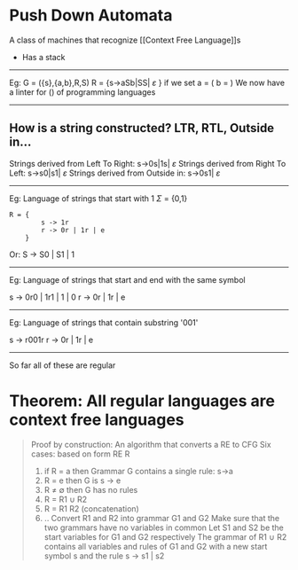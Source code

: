 # Push Down Automata
A class of machines that recognize [[Context Free Language]]s

* Has a stack

---
Eg:
G = ({s},{a,b},R,S)
R = {s->aSb|SS| $\varepsilon$ } 
if we set
a = ( 
b = )
We now have a linter for () of programming languages

---

## How is a string constructed? LTR, RTL, Outside in...
Strings derived from Left To Right:		s->0s|1s| $\varepsilon$
Strings derived from Right To Left:		s->s0|s1| $\varepsilon$
Strings derived from Outside in:		s->0s1| $\varepsilon$


---
Eg: Language of strings that start with 1 $\Sigma$ = {0,1}
```
R = {
		s -> 1r
		r -> 0r | 1r | e
	}
```
 
Or: S -> S0 | S1 | 1

---
Eg: Language of strings that start and end with the same symbol

s -> 0r0 | 1r1 | 1 | 0
r -> 0r | 1r | e

---
Eg: Language of strings that contain substring '001'

s -> r001r
r -> 0r | 1r | e

---

So far all of these are regular 

# Theorem: All regular languages are context free languages
> Proof by construction:
> An algorithm that converts a RE to CFG
> Six cases: based on form RE R
> 	1. if R = a then Grammar G contains a single rule: s->a
> 	2. R = e then G is s -> e
> 	3. R $\neq$ $\emptyset$ then G has no rules
> 	4. R = R1 $\cup$ R2
> 	5. R = R1 R2 (concatenation)
> 	6. ..
> Convert R1 and R2 into grammar G1 and G2 
> Make sure that the two grammars have no variables in common
> Let S1 and S2 be the start variables for G1 and G2 respectively
> The grammar of R1 $\cup$ R2 contains all variables and rules of G1 and G2 with a new start symbol s and the rule s -> s1 | s2
> 





